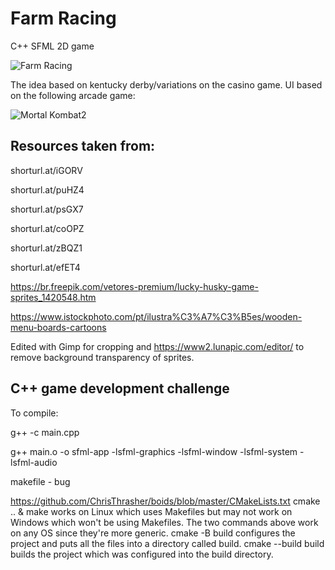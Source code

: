 # Farm Racing

C++ SFML 2D game

![Farm Racing](https://github.com/mquinaz/HorseRacing/blob/main/resource/game.png)

The idea based on kentucky derby/variations on the casino game. UI based on the following arcade game:

![Mortal Kombat2](https://github.com/mquinaz/HorseRacing/blob/main/resource/mortalKombatArcade.jpg)
## Resources taken from:

shorturl.at/iGORV

shorturl.at/puHZ4

shorturl.at/psGX7

shorturl.at/coOPZ

shorturl.at/zBQZ1

shorturl.at/efET4

https://br.freepik.com/vetores-premium/lucky-husky-game-sprites_1420548.htm

https://www.istockphoto.com/pt/ilustra%C3%A7%C3%B5es/wooden-menu-boards-cartoons


Edited with Gimp for cropping and https://www2.lunapic.com/editor/ to remove background transparency of sprites.

## C++ game development challenge

To compile:

g++ -c main.cpp

g++ main.o -o sfml-app -lsfml-graphics -lsfml-window -lsfml-system -lsfml-audio

makefile - bug

https://github.com/ChrisThrasher/boids/blob/master/CMakeLists.txt
cmake .. & make works on Linux which uses Makefiles but may not work on Windows which won't be using Makefiles. The two commands above work on any OS since they're more generic.
cmake -B build configures the project and puts all the files into a directory called build.
cmake --build build builds the project which was configured into the build directory.
